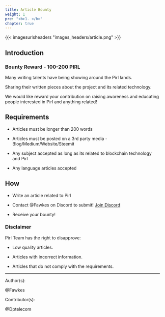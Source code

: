 ```yaml
---
title: Article Bounty
weight: 1
pre: "<b>1. </b>"
chapter: true
---
```

{{< imagesurlsheaders "images_headers/article.png"  >}}

## Introduction

### Bounty Reward - 100-200 PIRL

Many writing talents have being showing around the Pirl lands.

Sharing their written pieces about the project and its related technology.

We would like reward your contribution on raising awareness and educating people interested in Pirl and anything related! 

## Requirements

- Articles must be longer than 200 words

- Articles must be posted on a 3rd party media - Blog/Medium/Website/Steemit

- Any subject accepted as long as its related to blockchain technology and Pirl

- Any language articles accepted

## How 

- Write an article related to Pirl

- Contact @Fawkes on Discord to submit! [Join Discord](https://discord.gg/3WXkUt9)

- Receive your bounty!

### Disclaimer

Pirl Team has the right to disapprove:

-  Low quality articles.

-  Articles with incorrect information.

-  Articles that do not comply with the requirements.


---
Author(s):  

@Fawkes

Contributor(s):  

@Dptelecom